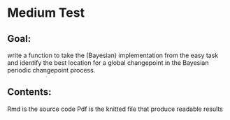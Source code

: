 # Medium Test

## Goal:
write a function to take the (Bayesian) implementation from the easy task and identify the best location for a global changepoint in the Bayesian periodic changepoint process.

## Contents:
Rmd is the source code
Pdf is the knitted file that produce readable results